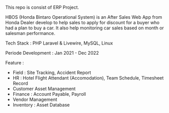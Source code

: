 This repo is consist of ERP Project.

HBOS (Honda Bintaro Operational System) is an After Sales Web App from Honda Dealer develop to help sales to apply for discount for a buyer who had a plan to buy a car.
It also help monitoring car sales based on month or salesman performance.

Tech Stack : PHP Laravel & Livewire, MySQL, Linux

Periode Development : Jan 2021 - Dec 2022

Feature : 
- Field : Site Tracking, Accident Report
- HR : Hotel Flight Attendant (Accomodation), Team Schedule, Timesheet Record
- Customer Asset Management
- Finance : Account Payable, Payroll
- Vendor Management
- Inventory : Asset Database
